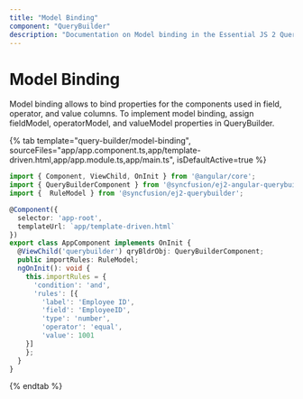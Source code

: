 ```yaml
---
title: "Model Binding"
component: "QueryBuilder"
description: "Documentation on Model binding in the Essential JS 2 QueryBuilder control."
---
```


# Model Binding

Model binding allows to bind properties for the components used in field, operator, and value columns. To implement model binding, assign fieldModel, operatorModel, and valueModel properties in QueryBuilder.

{% tab template="query-builder/model-binding", sourceFiles="app/app.component.ts,app/template-driven.html,app/app.module.ts,app/main.ts", isDefaultActive=true %}

```typescript
import { Component, ViewChild, OnInit } from '@angular/core';
import { QueryBuilderComponent } from '@syncfusion/ej2-angular-querybuilder';
import {  RuleModel } from '@syncfusion/ej2-querybuilder';

@Component({
  selector: 'app-root',
  templateUrl: `app/template-driven.html`
})
export class AppComponent implements OnInit {
  @ViewChild('querybuilder') qryBldrObj: QueryBuilderComponent;
  public importRules: RuleModel;
  ngOnInit(): void {
    this.importRules = {
      'condition': 'and',
      'rules': [{
        'label': 'Employee ID',
        'field': 'EmployeeID',
        'type': 'number',
        'operator': 'equal',
        'value': 1001
    }]
    };
  }
}

```

{% endtab %}